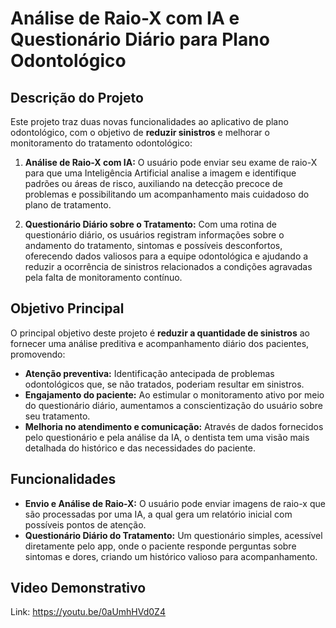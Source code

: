# Análise de Raio-X com IA e Questionário Diário para Plano Odontológico

## Descrição do Projeto
Este projeto traz duas novas funcionalidades ao aplicativo de plano odontológico, com o objetivo de **reduzir sinistros** e melhorar o monitoramento do tratamento odontológico:

1. **Análise de Raio-X com IA:** O usuário pode enviar seu exame de raio-X para que uma Inteligência Artificial analise a imagem e identifique padrões ou áreas de risco, auxiliando na detecção precoce de problemas e possibilitando um acompanhamento mais cuidadoso do plano de tratamento.

2. **Questionário Diário sobre o Tratamento:** Com uma rotina de questionário diário, os usuários registram informações sobre o andamento do tratamento, sintomas e possíveis desconfortos, oferecendo dados valiosos para a equipe odontológica e ajudando a reduzir a ocorrência de sinistros relacionados a condições agravadas pela falta de monitoramento contínuo.

## Objetivo Principal
O principal objetivo deste projeto é **reduzir a quantidade de sinistros** ao fornecer uma análise preditiva e acompanhamento diário dos pacientes, promovendo:
- **Atenção preventiva:** Identificação antecipada de problemas odontológicos que, se não tratados, poderiam resultar em sinistros.
- **Engajamento do paciente:** Ao estimular o monitoramento ativo por meio do questionário diário, aumentamos a conscientização do usuário sobre seu tratamento.
- **Melhoria no atendimento e comunicação:** Através de dados fornecidos pelo questionário e pela análise da IA, o dentista tem uma visão mais detalhada do histórico e das necessidades do paciente.

## Funcionalidades
- **Envio e Análise de Raio-X:** O usuário pode enviar imagens de raio-x que são processadas por uma IA, a qual gera um relatório inicial com possíveis pontos de atenção.
- **Questionário Diário do Tratamento:** Um questionário simples, acessível diretamente pelo app, onde o paciente responde perguntas sobre sintomas e dores, criando um histórico valioso para acompanhamento.

## Video Demonstrativo
Link: https://youtu.be/0aUmhHVd0Z4
